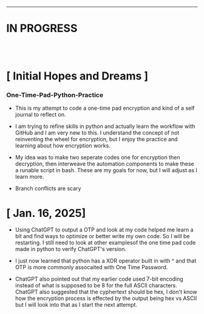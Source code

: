---

# IN PROGRESS



<br>
<br>

# [ Initial Hopes and Dreams ]

### One-Time-Pad-Python-Practice

- This is my attempt to code a one-time pad encryption and kind of a self journal to reflect on.

- I am trying to refine skills in python and actually learn the workflow with GitHub and I am very new to this. I understand the concept of not reinventing the wheel for encryption, but I enjoy the practice and learning about how encryption works.

- My idea was to make two seperate codes one for encryption then decryption, then interweave the automation components to make these a runable script in bash. These are my goals for now, but I will adjust as I learn more.

- Branch conflicts are scary

# [ Jan. 16, 2025]

- Using ChatGPT to output a OTP and look at my code helped me learn a bit and find ways to optimize or better write my own code. So I will be restarting. I still need to look at other examplesof the one time pad code made in python to verify ChatGPT's version.

- I just now learned that python has a XOR operator built in with ^ and that OTP is more commonly assocaited with One Time Password.

- ChatGPT also pointed out that my earlier code used 7-bit encoding instead of what is supposed to be 8 for the full ASCII characters. ChatGPT also suggested that the cyphertext should be hex, I don't know how the encryption process is effected by the output being hex vs ASCII but I will look into that as I start the next attempt.